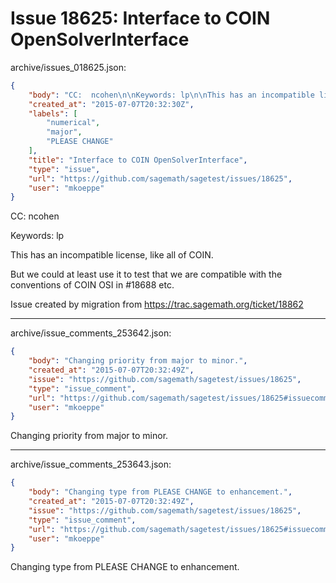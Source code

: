 # Issue 18625: Interface to COIN OpenSolverInterface

archive/issues_018625.json:
```json
{
    "body": "CC:  ncohen\n\nKeywords: lp\n\nThis has an incompatible license, like all of COIN.\n\nBut we could at least use it to test that we are compatible with the conventions of COIN OSI\nin #18688 etc.\n\n\nIssue created by migration from https://trac.sagemath.org/ticket/18862\n\n",
    "created_at": "2015-07-07T20:32:30Z",
    "labels": [
        "numerical",
        "major",
        "PLEASE CHANGE"
    ],
    "title": "Interface to COIN OpenSolverInterface",
    "type": "issue",
    "url": "https://github.com/sagemath/sagetest/issues/18625",
    "user": "mkoeppe"
}
```
CC:  ncohen

Keywords: lp

This has an incompatible license, like all of COIN.

But we could at least use it to test that we are compatible with the conventions of COIN OSI
in #18688 etc.


Issue created by migration from https://trac.sagemath.org/ticket/18862





---

archive/issue_comments_253642.json:
```json
{
    "body": "Changing priority from major to minor.",
    "created_at": "2015-07-07T20:32:49Z",
    "issue": "https://github.com/sagemath/sagetest/issues/18625",
    "type": "issue_comment",
    "url": "https://github.com/sagemath/sagetest/issues/18625#issuecomment-253642",
    "user": "mkoeppe"
}
```

Changing priority from major to minor.



---

archive/issue_comments_253643.json:
```json
{
    "body": "Changing type from PLEASE CHANGE to enhancement.",
    "created_at": "2015-07-07T20:32:49Z",
    "issue": "https://github.com/sagemath/sagetest/issues/18625",
    "type": "issue_comment",
    "url": "https://github.com/sagemath/sagetest/issues/18625#issuecomment-253643",
    "user": "mkoeppe"
}
```

Changing type from PLEASE CHANGE to enhancement.
